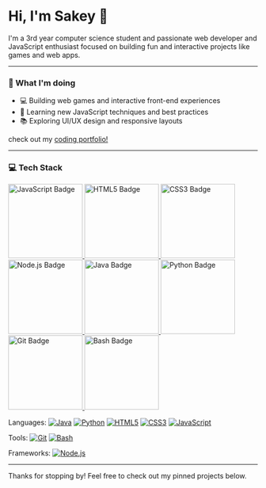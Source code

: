 # Hi, I'm Sakey 👋

I'm a 3rd year computer science student and passionate web developer and JavaScript enthusiast focused on building fun and interactive projects like games and web apps.

---

### 🚀 What I'm doing

- 💻 Building web games and interactive front-end experiences
- 🎯 Learning new JavaScript techniques and best practices
- 📚 Exploring UI/UX design and responsive layouts

check out my [coding portfolio!]([https://github.com/sakey01](https://sheikh-portfolio.vercel.app))

---

###  💻 Tech Stack

<p>
  <a href="https://developer.mozilla.org/en-US/docs/Web/JavaScript" target="_blank" rel="noopener noreferrer">
    <img src="https://img.shields.io/badge/JavaScript-F7DF1E?style=flat&logo=javascript&logoColor=black" alt="JavaScript Badge" width="150" />
  </a>
  <a href="https://developer.mozilla.org/en-US/docs/Web/HTML" target="_blank" rel="noopener noreferrer">
    <img src="https://img.shields.io/badge/HTML5-E34F26?style=flat&logo=html5&logoColor=white" alt="HTML5 Badge" width="150" />
  </a>
  <a href="https://developer.mozilla.org/en-US/docs/Web/CSS" target="_blank" rel="noopener noreferrer">
    <img src="https://img.shields.io/badge/CSS3-1572B6?style=flat&logo=css3&logoColor=white" alt="CSS3 Badge" width="150" />
  </a>
  <a href="https://nodejs.org" target="_blank" rel="noopener noreferrer">
    <img src="https://img.shields.io/badge/Node.js-339933?style=flat&logo=node.js&logoColor=white" alt="Node.js Badge" width="150" />
  </a>
  <a href="https://www.java.com" target="_blank" rel="noopener noreferrer">
    <img src="https://img.shields.io/badge/Java-007396?style=flat&logo=java&logoColor=white" alt="Java Badge" width="150" />
  </a>
  <a href="https://www.python.org" target="_blank" rel="noopener noreferrer">
    <img src="https://img.shields.io/badge/Python-3776AB?style=flat&logo=python&logoColor=white" alt="Python Badge" width="150" />
  </a>
  <a href="https://git-scm.com" target="_blank" rel="noopener noreferrer">
    <img src="https://img.shields.io/badge/Git-F05032?style=flat&logo=git&logoColor=white" alt="Git Badge" width="150" />
  </a>
  <a href="https://www.gnu.org/software/bash/" target="_blank" rel="noopener noreferrer">
    <img src="https://img.shields.io/badge/Bash-4EAA25?style=flat&logo=gnu-bash&logoColor=white" alt="Bash Badge" width="150" />
  </a>
</p>

Languages: [![Java](https://img.shields.io/badge/Java-007396?style=flat&logo=java&logoColor=white)](https://www.java.com/) [![Python](https://img.shields.io/badge/Python-3776AB?style=flat&logo=python&logoColor=white)](https://www.python.org/) [![HTML5](https://img.shields.io/badge/HTML5-E34F26?style=flat&logo=html5&logoColor=white)](https://developer.mozilla.org/en-US/docs/Web/HTML)  [![CSS3](https://img.shields.io/badge/CSS3-1572B6?style=flat&logo=css3&logoColor=white)](https://developer.mozilla.org/en-US/docs/Web/CSS)  [![JavaScript](https://img.shields.io/badge/JavaScript-F7DF1E?style=flat&logo=javascript&logoColor=black)](https://developer.mozilla.org/en-US/docs/Web/JavaScript)  

Tools: [![Git](https://img.shields.io/badge/Git-F05032?style=flat&logo=git&logoColor=white)](https://git-scm.com/) [![Bash](https://img.shields.io/badge/Bash-4EAA25?style=flat&logo=gnu-bash&logoColor=white)](https://www.gnu.org/software/bash/)

Frameworks: [![Node.js](https://img.shields.io/badge/Node.js-339933?style=flat&logo=node.js&logoColor=white)](https://nodejs.org/)

---

Thanks for stopping by! Feel free to check out my pinned projects below.
